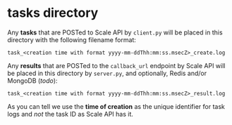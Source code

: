 # tasks directory

Any **tasks** that are POSTed to Scale API by `client.py` will be placed in this directory with the following filename format:

`task_<creation time with format yyyy-mm-ddThh:mm:ss.msecZ>_create.log`

Any **results** that are POSTed to the `callback_url` endpoint by Scale API will be placed in this directory by `server.py`, and optionally, Redis and/or MongoDB (_todo_):

`task_<creation time with format yyyy-mm-ddThh:mm:ss.msecZ>_result.log`

As you can tell we use the **time of creation** as the unique identifier for task logs and _not_ the task ID as Scale API has it.
